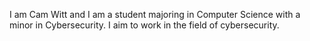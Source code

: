 I am Cam Witt and I am a student majoring in Computer Science with a minor in Cybersecurity. I aim to work in the field of cybersecurity.